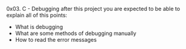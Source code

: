 0x03. C - Debugging
after this project you are expected to be able to explain all of this points:
* What is debugging
* What are some methods of debugging manually
* How to read the error messages

